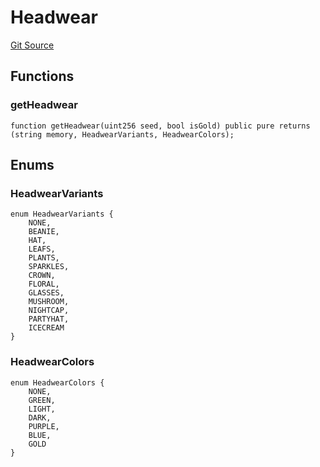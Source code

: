 # Headwear
[Git Source](https://github.com/digiv3rse/core-contracts/blob/5454b58664fab805b6888a68ff40915d251f32f3/contracts/libraries/svgs/Profile/Headwear.sol)


## Functions
### getHeadwear


```solidity
function getHeadwear(uint256 seed, bool isGold) public pure returns (string memory, HeadwearVariants, HeadwearColors);
```

## Enums
### HeadwearVariants

```solidity
enum HeadwearVariants {
    NONE,
    BEANIE,
    HAT,
    LEAFS,
    PLANTS,
    SPARKLES,
    CROWN,
    FLORAL,
    GLASSES,
    MUSHROOM,
    NIGHTCAP,
    PARTYHAT,
    ICECREAM
}
```

### HeadwearColors

```solidity
enum HeadwearColors {
    NONE,
    GREEN,
    LIGHT,
    DARK,
    PURPLE,
    BLUE,
    GOLD
}
```

